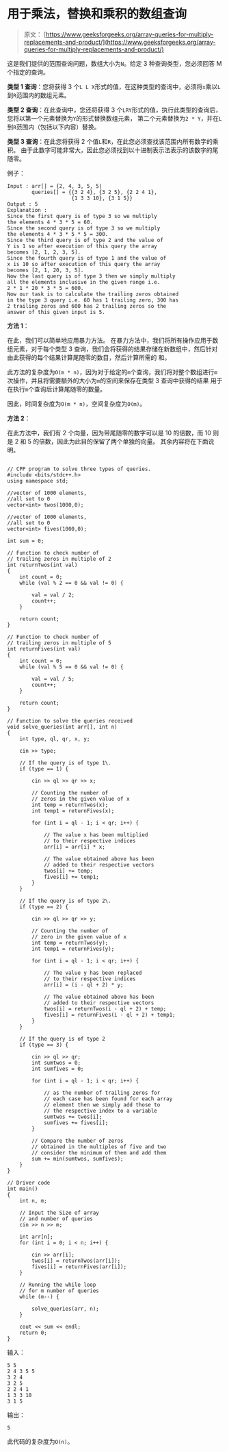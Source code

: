 # 用于乘法，替换和乘积的数组查询

> 原文： [https://www.geeksforgeeks.org/array-queries-for-multiply-replacements-and-product/](https://www.geeksforgeeks.org/array-queries-for-multiply-replacements-and-product/)

这是我们提供的范围查询问题，数组大小为`N`。给定 3 种查询类型，您必须回答 M 个指定的查询。

**类型 1 查询**：您将获得 3 个`L L X`形式的值，在这种类型的查询中，必须将`x`乘以`L`到`R`范围内的数组元素。

**类型 2 查询**：在此查询中，您还将获得 3 个`LRY`形式的值，执行此类型的查询后，您将以第一个元素替换为`Y`的形式替换数组元素， 第二个元素替换为`2 * Y`，并在`L`到`R`范围内（包括以下内容）替换。

**类型 3 查询**：在此您将获得 2 个值`L`和`R`，在此您必须查找该范围内所有数字的乘积。 由于此数字可能非常大，因此您必须找到以十进制表示法表示的该数字的尾随零。

例子：

```
Input : arr[] = {2, 4, 3, 5, 5|
        queries[] = {{3 2 4}, {3 2 5}, {2 2 4 1}, 
                     {1 3 3 10}, {3 1 5}}
Output : 5
Explanation : 
Since the first query is of type 3 so we multiply 
the elements 4 * 3 * 5 = 60.
Since the second query is of type 3 so we multiply 
the elements 4 * 3 * 5 * 5 = 300.
Since the third query is of type 2 and the value of 
Y is 1 so after execution of this query the array
becomes [2, 1, 2, 3, 5].
Since the fourth query is of type 1 and the value of 
x is 10 so after execution of this query the array
becomes [2, 1, 20, 3, 5].
Now the last query is of type 3 then we simply multiply 
all the elements inclusive in the given range i.e.
2 * 1 * 20 * 3 * 5 = 600.
Now our task is to calculate the trailing zeros obtained
in the type 3 query i.e. 60 has 1 trailing zero, 300 has 
2 trailing zeros and 600 has 2 trailing zeros so the 
answer of this given input is 5.

```

**方法 1**：

在此，我们可以简单地应用暴力方法。 在暴力方法中，我们将所有操作应用于数组元素，对于每个类型 3 查询，我们会将获得的结果存储在新数组中，然后针对由此获得的每个结果计算尾随零的数目，然后计算所需的 和。

此方法的复杂度为`O(m * n)`，因为对于给定的`m`个查询，我们将对整个数组进行`m`次操作，并且将需要额外的大小为`m`的空间来保存在类型 3 查询中获得的结果 用于在执行`m`个查询后计算尾随零的数量。

因此，时间复杂度为`O(m * n)`，空间复杂度为`O(m)`。

**方法 2**：

在此方法中，我们有 2 个向量，因为带尾随零的数字可以是 10 的倍数，而 10 则是 2 和 5 的倍数，因此为此目的保留了两个单独的向量。 其余内容将在下面说明。

```

// CPP program to solve three types of queries. 
#include <bits/stdc++.h> 
using namespace std; 

//vector of 1000 elements,  
//all set to 0 
vector<int> twos(1000,0); 

//vector of 1000 elements,  
//all set to 0  
vector<int> fives(1000,0); 

int sum = 0; 

// Function to check number of 
// trailing zeros in multiple of 2 
int returnTwos(int val) 
{ 
    int count = 0; 
    while (val % 2 == 0 && val != 0) { 

        val = val / 2; 
        count++; 
    } 

    return count; 
} 

// Function to check number of 
// trailing zeros in multiple of 5 
int returnFives(int val) 
{ 
    int count = 0; 
    while (val % 5 == 0 && val != 0) { 

        val = val / 5; 
        count++; 
    } 

    return count; 
} 

// Function to solve the queries received 
void solve_queries(int arr[], int n) 
{ 
    int type, ql, qr, x, y; 

    cin >> type; 

    // If the query is of type 1\. 
    if (type == 1) { 

        cin >> ql >> qr >> x; 

        // Counting the number of 
        // zeros in the given value of x 
        int temp = returnTwos(x); 
        int temp1 = returnFives(x); 

        for (int i = ql - 1; i < qr; i++) { 

            // The value x has been multiplied 
            // to their respective indices 
            arr[i] = arr[i] * x; 

            // The value obtained above has been 
            // added to their respective vectors 
            twos[i] += temp; 
            fives[i] += temp1; 
        } 
    } 

    // If the query is of type 2\. 
    if (type == 2) { 

        cin >> ql >> qr >> y; 

        // Counting the number of 
        // zero in the given value of x 
        int temp = returnTwos(y); 
        int temp1 = returnFives(y); 

        for (int i = ql - 1; i < qr; i++) { 

            // The value y has been replaced 
            // to their respective indices 
            arr[i] = (i - ql + 2) * y; 

            // The value obtained above has been 
            // added to their respective vectors 
            twos[i] = returnTwos(i - ql + 2) + temp; 
            fives[i] = returnFives(i - ql + 2) + temp1; 
        } 
    } 

    // If the query is of type 2 
    if (type == 3) { 

        cin >> ql >> qr; 
        int sumtwos = 0; 
        int sumfives = 0; 

        for (int i = ql - 1; i < qr; i++) { 

            // as the number of trailing zeros for 
            // each case has been found for each array  
            // element then we simply add those to 
            // the respective index to a variable 
            sumtwos += twos[i]; 
            sumfives += fives[i]; 
        } 

        // Compare the number of zeros 
        // obtained in the multiples of five and two 
        // consider the minimum of them and add them 
        sum += min(sumtwos, sumfives); 
    } 
} 

// Driver code 
int main() 
{ 
    int n, m; 

    // Input the Size of array 
    // and number of queries 
    cin >> n >> m; 

    int arr[n]; 
    for (int i = 0; i < n; i++) { 

        cin >> arr[i]; 
        twos[i] = returnTwos(arr[i]); 
        fives[i] = returnFives(arr[i]); 
    } 

    // Running the while loop 
    // for m number of queries 
    while (m--) { 

        solve_queries(arr, n); 
    } 

    cout << sum << endl; 
    return 0; 
} 

```

输入：

```
5 5
2 4 3 5 5
3 2 4
3 2 5
2 2 4 1
1 3 3 10
3 1 5

```

输出：

```
5

```

此代码的复杂度为`O(n)`。



